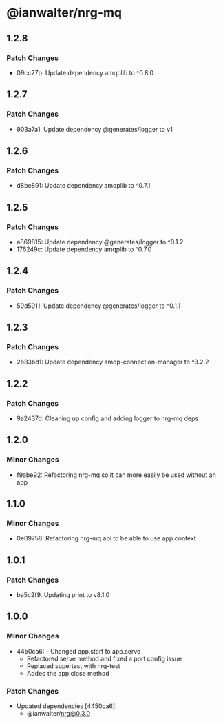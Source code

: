 # @ianwalter/nrg-mq

## 1.2.8

### Patch Changes

- 09cc27b: Update dependency amqplib to ^0.8.0

## 1.2.7

### Patch Changes

- 903a7a1: Update dependency @generates/logger to v1

## 1.2.6

### Patch Changes

- d8be891: Update dependency amqplib to ^0.7.1

## 1.2.5

### Patch Changes

- a869815: Update dependency @generates/logger to ^0.1.2
- 176249c: Update dependency amqplib to ^0.7.0

## 1.2.4

### Patch Changes

- 50d5911: Update dependency @generates/logger to ^0.1.1

## 1.2.3

### Patch Changes

- 2b83bd1: Update dependency amqp-connection-manager to ^3.2.2

## 1.2.2

### Patch Changes

- 9a2437d: Cleaning up config and adding logger to nrg-mq deps

## 1.2.0

### Minor Changes

- f9abe92: Refactoring nrg-mq so it can more easily be used without an app

## 1.1.0

### Minor Changes

- 0e09758: Refactoring nrg-mq api to be able to use app.context

## 1.0.1

### Patch Changes

- ba5c2f9: Updating print to v8.1.0

## 1.0.0

### Minor Changes

- 4450ca6: - Changed app.start to app.serve
  - Refactored serve method and fixed a port config issue
  - Replaced supertest with nrg-test
  - Added the app.close method

### Patch Changes

- Updated dependencies [4450ca6]
  - @ianwalter/nrg@0.3.0
